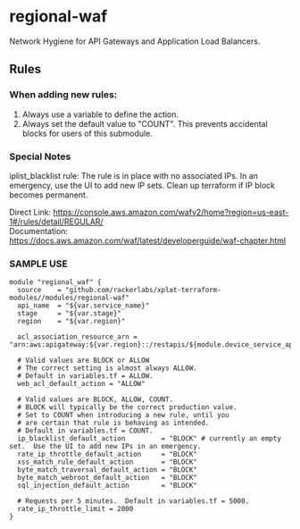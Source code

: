 # regional-waf

Network Hygiene for API Gateways and Application Load Balancers.


## Rules

### When adding new rules:

1. Always use a variable to define the action.
2. Always set the default value to "COUNT".  This prevents accidental blocks for users of this submodule.

### Special Notes

iplist_blacklist rule:  The rule is in place with no associated IPs. In an emergency, use the UI to add new IP sets. Clean up terraform if IP block becomes permanent.<br/>

Direct Link: https://console.aws.amazon.com/wafv2/home?region=us-east-1#/rules/detail/REGULAR/<br/>
Documentation: https://docs.aws.amazon.com/waf/latest/developerguide/waf-chapter.html



### SAMPLE USE

```
module "regional_waf" {
  source    = "github.com/rackerlabs/xplat-terraform-modules//modules/regional-waf"
  api_name  = "${var.service_name}"
  stage     = "${var.stage}"
  region    = "${var.region}"
  
  acl_association_resource_arn = "arn:aws:apigateway:${var.region}::/restapis/${module.device_service_api.api_id}/stages/${var.stage}"

  # Valid values are BLOCK or ALLOW
  # The correct setting is almost always ALLOW.
  # Default in variables.tf = ALLOW.
  web_acl_default_action = "ALLOW"

  # Valid values are BLOCK, ALLOW, COUNT.
  # BLOCK will typically be the correct production value.
  # Set to COUNT when introducing a new rule, until you 
  # are certain that rule is behaving as intended.
  # Default in variables.tf = COUNT.
  ip_blacklist_default_action         = "BLOCK" # currently an empty set.  Use the UI to add new IPs in an emergency.
  rate_ip_throttle_default_action     = "BLOCK"
  xss_match_rule_default_action       = "BLOCK"
  byte_match_traversal_default_action = "BLOCK"
  byte_match_webroot_default_action   = "BLOCK"
  sql_injection_default_action        = "BLOCK"

  # Requests per 5 minutes.  Default in variables.tf = 5000.
  rate_ip_throttle_limit = 2000
}
```
